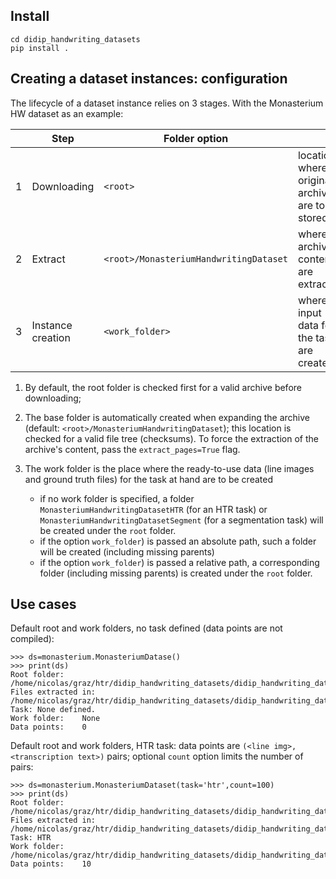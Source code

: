 ## Install

~~~~
cd didip_handwriting_datasets
pip install .
~~~~~~~~~~

## Creating a dataset instances: configuration



The lifecycle of a dataset instance relies on 3 stages. With the Monasterium HW dataset as an example:

|    | Step              | Folder option           |                                                   | Configurable                                                               |
| -- | ----------------- | ----------------------- | ------------------------------------------------- |----------------------------------------------------------------------------|
| 1  | Downloading       | `<root>`                | location where original archives are to be stored | Y (`root=<path>`) Default: `./didip_handwriting_datasets/data/Monasterium` |
| 2  | Extract           | `<root>/MonasteriumHandwritingDataset` | where archive's contents are extracted            | N        |
| 3  | Instance creation | `<work_folder>`         | where input data for the task are created         | Y (default: `<root>/MonasteriumHandwritingDataset(HTR\|Segment)`  |

1. By default, the root folder is checked first for a valid archive before downloading;
2. The base folder is automatically created when expanding the archive (default: `<root>/MonasteriumHandwritingDataset`); this location is checked for a valid file tree (checksums). To force the extraction of the archive's content, pass the `extract_pages=True` flag. 
3. The work folder is the place where the ready-to-use data (line images and ground truth files) for the task at hand are to be created

    + if no work folder is specified, a folder `MonasteriumHandwritingDatasetHTR` (for an HTR task) or `MonasteriumHandwritingDatasetSegment` (for a segmentation task) will be created under the `root` folder.
    + if the option `work_folder`) is passed an absolute path, such a folder will be created (including missing parents)
    + if the option `work_folder`) is passed a relative path, a corresponding folder (including missing parents) is created under the `root` folder.
 

## Use cases 

Default root and work folders, no task defined (data points are not compiled):


    >>> ds=monasterium.MonasteriumDatase()
    >>> print(ds)
    Root folder:	/home/nicolas/graz/htr/didip_handwriting_datasets/didip_handwriting_datasets/data/Monasterium
    Files extracted in:	/home/nicolas/graz/htr/didip_handwriting_datasets/didip_handwriting_datasets/data/Monasterium/MonasteriumTekliaGTDataset
    Task: None defined.
    Work folder:	None
    Data points:	0


Default root and work folders, HTR task: data points are `(<line img>, <transcription text>)` pairs; optional `count` option limits the number of pairs:

    >>> ds=monasterium.MonasteriumDataset(task='htr',count=100)
    >>> print(ds)
    Root folder:	/home/nicolas/graz/htr/didip_handwriting_datasets/didip_handwriting_datasets/data/Monasterium
    Files extracted in:	/home/nicolas/graz/htr/didip_handwriting_datasets/didip_handwriting_datasets/data/Monasterium/MonasteriumTekliaGTDataset
    Task: HTR
    Work folder:	/home/nicolas/graz/htr/didip_handwriting_datasets/didip_handwriting_datasets/data/Monasterium/MonasteriumHandwritingDatasetHTR
    Data points:	10




